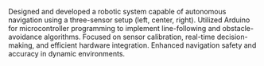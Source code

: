 Designed and developed a robotic system capable of autonomous navigation using a three-sensor setup (left, center, right).
Utilized Arduino for microcontroller programming to implement line-following and obstacle-avoidance algorithms.
Focused on sensor calibration, real-time decision-making, and efficient hardware integration.
Enhanced navigation safety and accuracy in dynamic environments.
